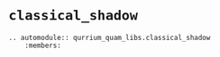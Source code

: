 # `classical_shadow`

```{eval-rst}
.. automodule:: qurrium_quam_libs.classical_shadow
    :members:
```
